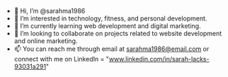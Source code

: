 - 👋 Hi, I’m @sarahma1986
- 👀 I’m interested in technology, fitness, and personal development.
- 🌱 I’m currently learning web development and digital marketing.
- 💞️ I’m looking to collaborate on projects related to website development and online marketing.
- 📫 You can reach me through email at sarahma1986@email.com or connect with me on LinkedIn = "www.linkedin.com/in/sarah-lacks-93031a291"





<!---
sarahma1986/sarahma1986 is a ✨ special ✨ repository because its `README.md` (this file) appears on your GitHub profile.
You can click the Preview link to take a look at your changes.
--->
